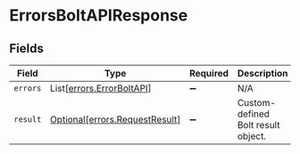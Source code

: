 # ErrorsBoltAPIResponse


## Fields

| Field                                                                  | Type                                                                   | Required                                                               | Description                                                            |
| ---------------------------------------------------------------------- | ---------------------------------------------------------------------- | ---------------------------------------------------------------------- | ---------------------------------------------------------------------- |
| `errors`                                                               | List[[errors.ErrorBoltAPI](../../models/errors/errorboltapi.md)]       | :heavy_minus_sign:                                                     | N/A                                                                    |
| `result`                                                               | [Optional[errors.RequestResult]](../../models/errors/requestresult.md) | :heavy_minus_sign:                                                     | Custom-defined Bolt result object.                                     |